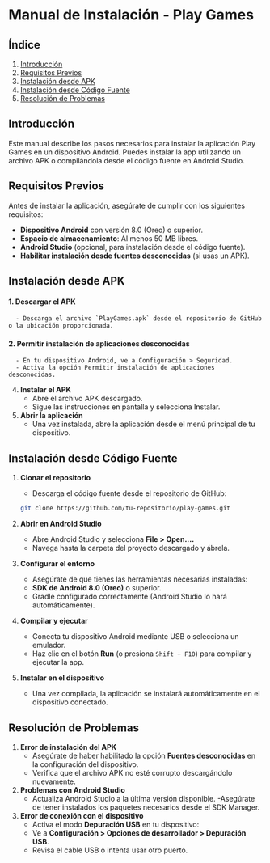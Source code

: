 # Manual de Instalación - Play Games

## Índice
1. [Introducción](#introducción)
2. [Requisitos Previos](#requisitos-previos)
3. [Instalación desde APK](#instalación-desde-apk)
4. [Instalación desde Código Fuente](#instalación-desde-código-fuente)
5. [Resolución de Problemas](#resolución-de-problemas)

## Introducción
Este manual describe los pasos necesarios para instalar la aplicación Play Games en un dispositivo Android. Puedes instalar la app utilizando un archivo APK o compilándola desde el código fuente en Android Studio.

## Requisitos Previos
Antes de instalar la aplicación, asegúrate de cumplir con los siguientes requisitos:

- **Dispositivo Android** con versión 8.0 (Oreo) o superior.
- **Espacio de almacenamiento**: Al menos 50 MB libres.
- **Android Studio** (opcional, para instalación desde el código fuente).
- **Habilitar instalación desde fuentes desconocidas** (si usas un APK).

## Instalación desde APK
#### 1. Descargar el APK
      - Descarga el archivo `PlayGames.apk` desde el repositorio de GitHub o la ubicación proporcionada.
#### 2. Permitir instalación de aplicaciones desconocidas
      - En tu dispositivo Android, ve a Configuración > Seguridad.
      - Activa la opción Permitir instalación de aplicaciones desconocidas.
4. **Instalar el APK**
      - Abre el archivo APK descargado.
      - Sigue las instrucciones en pantalla y selecciona Instalar.
5. **Abrir la aplicación**
      - Una vez instalada, abre la aplicación desde el menú principal de tu dispositivo.

## Instalación desde Código Fuente
1. **Clonar el repositorio**
      - Descarga el código fuente desde el repositorio de GitHub:
      ```bash
      git clone https://github.com/tu-repositorio/play-games.git
      ```
2. **Abrir en Android Studio**
      - Abre Android Studio y selecciona **File > Open....**
      - Navega hasta la carpeta del proyecto descargado y ábrela.
  
3. **Configurar el entorno**
      - Asegúrate de que tienes las herramientas necesarias instaladas:
      - **SDK de Android 8.0 (Oreo)** o superior.
      - Gradle configurado correctamente (Android Studio lo hará automáticamente).

4. **Compilar y ejecutar**
      - Conecta tu dispositivo Android mediante USB o selecciona un emulador.
      - Haz clic en el botón **Run** (o presiona `Shift + F10`) para compilar y ejecutar la app.

5. **Instalar en el dispositivo**
      - Una vez compilada, la aplicación se instalará automáticamente en el dispositivo conectado.

## Resolución de Problemas
1. **Error de instalación del APK**
      - Asegúrate de haber habilitado la opción **Fuentes desconocidas** en la configuración del dispositivo.
      - Verifica que el archivo APK no esté corrupto descargándolo nuevamente.
2. **Problemas con Android Studio**
      - Actualiza Android Studio a la última versión disponible.
      -Asegúrate de tener instalados los paquetes necesarios desde el SDK Manager.
3. **Error de conexión con el dispositivo**
      - Activa el modo **Depuración USB** en tu dispositivo:
      - Ve a **Configuración > Opciones de desarrollador > Depuración USB**.
      - Revisa el cable USB o intenta usar otro puerto.

